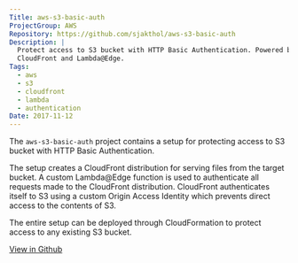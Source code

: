 ```yaml
---
Title: aws-s3-basic-auth
ProjectGroup: AWS
Repository: https://github.com/sjakthol/aws-s3-basic-auth
Description: |
  Protect access to S3 bucket with HTTP Basic Authentication. Powered by AWS
  CloudFront and Lambda@Edge.
Tags:
  - aws
  - s3
  - cloudfront
  - lambda
  - authentication
Date: 2017-11-12
---
```


The `aws-s3-basic-auth` project contains a setup for protecting access to S3
bucket with HTTP Basic Authentication.

The setup creates a CloudFront distribution for serving files from the target
bucket. A custom Lambda@Edge function is used to authenticate all requests
made to the CloudFront distribution. CloudFront authenticates itself to S3
using a custom Origin Access Identity which prevents direct access to the
contents of S3.

The entire setup can be deployed through CloudFormation to protect access
to any existing S3 bucket.

<a target="_blank" rel="noopener" href="https://github.com/sjakthol/aws-s3-basic-auth">View in Github</a>